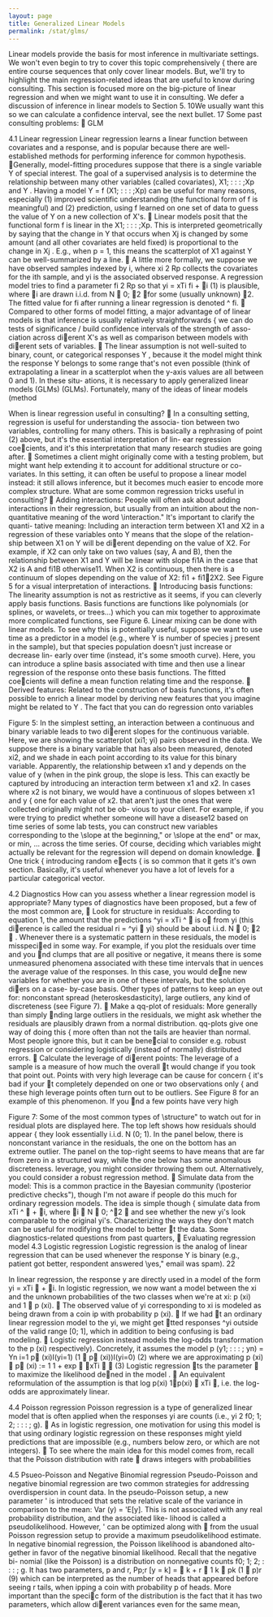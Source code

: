```yaml
---
layout: page
title: Generalized Linear Models
permalink: /stat/glms/
---
```



Linear models provide the basis for most inference in multivariate settings. We
won't even begin to try to cover this topic comprehensively { there are entire
course sequences that only cover linear models. But, we'll try to highlight the
main regression-related ideas that are useful to know during consulting.
This section is focused more on the big-picture of linear regression and when
we might want to use it in consulting. We defer a discussion of inference in
linear models to Section 5.
10We usually want this so we can calculate a confidence interval, see the next bullet.
17
Some past consulting problems:
 GLM


4.1 Linear regression
Linear regression learns a linear function between covariates and a response, and
is popular because there are well-established methods for performing inference
for common hypothesis.
 Generally, model-fitting procedures suppose that there is a single variable
Y of special interest. The goal of a supervised analysis is to determine the
relationship between many other variables (called covariates), X1; : : : ;Xp
and Y . Having a model Y = f (X1; : : : ;Xp) can be useful for many
reasons, especially (1) improved scientific understanding (the functional
form of f is meaningful) and (2) prediction, using f learned on one set of
data to guess the value of Y on a new collection of X's.
 Linear models posit that the functional form f is linear in the X1; : : : ;Xp.
This is interpreted geometrically by saying that the change in Y that
occurs when Xj is changed by some amount (and all other covariates are
held fixed) is proportional to the change in Xj . E.g., when p = 1, this
means the scatterplot of X1 against Y can be well-summarized by a line.
 A little more formally, we suppose we have observed samples indexed by
i, where xi 2 Rp collects the covariates for the ith sample, and yi is the
associated observed response. A regression model tries to find a parameter
fi 2 Rp so that
yi = xTi
fi + i (1)
is plausible, where i are drawn i.i.d. from N
􀀀
0; 2

for some (usually
unknown) 2. The fitted value for fi after running a linear regression is
denoted ^ fi.
 Compared to other forms of model fitting, a major advantage of of linear
models is that inference is usually relatively straightforwards { we can do
tests of significance / build confidence intervals of the strength of asso-
ciation across dierent X's as well as comparison between models with
dierent sets of variables.
 The linear assumption is not well-suited to binary, count, or categorical
responses Y , because it the model might think the response Y belongs to
some range that's not even possible (think of extrapolating a linear in a
scatterplot when the y-axis values are all between 0 and 1). In these situ-
ations, it is necessary to apply generalized linear models (GLMs) (GLMs).
Fortunately, many of the ideas of linear models (method


When is linear regression useful in consulting?
 In a consulting setting, regression is useful for understanding the associa-
tion between two variables, controlling for many others. This is basically
a rephrasing of point (2) above, but it's the essential interpretation of lin-
ear regression coecients, and it's this interpretation that many research
studies are going after.
 Sometimes a client might originally come with a testing problem, but
might want help extending it to account for additional structure or co-
variates. In this setting, it can often be useful to propose a linear model
instead: it still allows inference, but it becomes much easier to encode
more complex structure.
What are some common regression tricks useful in consulting?
 Adding interactions: People will often ask about adding interactions in
their regression, but usually from an intuition about the non-quantitative
meaning of the word \interaction." It's important to clarify the quanti-
tative meaning: Including an interaction term between X1 and X2 in a
regression of these variables onto Y means that the slope of the relation-
ship between X1 on Y will be dierent depending on the value of X2.
For example, if X2 can only take on two values (say, A and B), then the
relationship between X1 and Y will be linear with slope fi1A in the case
that X2 is A and fi1B otherwise11. When X2 is continuous, then there is
a continuum of slopes depending on the value of X2: fi1 + fi12X2. See
Figure 5 for a visual interpretation of interactions.
 Introducing basis functions: The linearity assumption is not as restrictive
as it seems, if you can cleverly apply basis functions. Basis functions are
functions like polynomials (or splines, or wavelets, or trees...) which you
can mix together to approximate more complicated functions, see Figure
6. Linear mixing can be done with linear models.
To see why this is potentially useful, suppose we want to use time as a
predictor in a model (e.g., where Y is number of species j present in the
sample), but that species population doesn't just increase or decrease lin-
early over time (instead, it's some smooth curve). Here, you can introduce
a spline basis associated with time and then use a linear regression of the
response onto these basis functions. The fitted coecients will define a
mean function relating time and the response.
 Derived features: Related to the construction of basis functions, it's often
possible to enrich a linear model by deriving new features that you imagine
might be related to Y . The fact that you can do regression onto variables



Figure 5: In the simplest setting, an interaction between a continuous and binary
variable leads to two dierent slopes for the continuous variable. Here, we are
showing the scatterplot (xi1; yi) pairs observed in the data. We suppose there
is a binary variable that has also been measured, denoted xi2, and we shade
in each point according to its value for this binary variable. Apparently, the
relationship between x1 and y depends on the value of y (when in the pink group,
the slope is less. This can exactly be captured by introducing an interaction
term between x1 and x2. In cases where x2 is not binary, we would have a
continuous of slopes between x1 and y { one for each value of x2.
that aren't just the ones that were collected originally might not be ob-
vious to your client. For example, if you were trying to predict whether
someone will have a disease12 based on time series of some lab tests, you
can construct new variables corresponding to the \slope at the beginning,"
or \slope at the end" or max, or min, ... across the time series. Of course,
deciding which variables might actually be relevant for the regression will
depend on domain knowledge.
 One trick { introducing random eects { is so common that it gets it's
own section. Basically, it's useful whenever you have a lot of levels for a
particular categorical vector.



4.2 Diagnostics
How can you assess whether a linear regression model is appropriate? Many
types of diagnostics have been proposed, but a few of the most common are,
 Look for structure in residuals: According to equation 1, the amount
that the predictions ^yi = xTi
^  is o from yi (this dierence is called the
residual ri = ^yi 􀀀 yi) should be about i.i.d. N
􀀀
0; 2

. Whenever there
is a systematic pattern in these residuals, the model is misspecied in
some way. For example, if you plot the residuals over time and you nd
clumps that are all positive or negative, it means there is some unmeasured
phenomena associated with these time intervals that in
uences the average
value of the responses. In this case, you would dene new variables for
whether you are in one of these intervals, but the solution diers on a case-
by-case basis. Other types of patterns to keep an eye out for: nonconstant
spread (heteroskesdasticity), large outliers, any kind of discreteness (see
Figure 7).
 Make a qq-plot of residuals: More generally than simply nding large
outliers in the residuals, we might ask whether the residuals are plausibly
drawn from a normal distribution. qq-plots give one way of doing this
{ more often than not the tails are heavier than normal. Most people
ignore this, but it can be benecial to consider e.g. robust regression or
considering logistically (instead of normally) distributed errors.
 Calculate the leverage of dierent points: The leverage of a sample is a
measure of how much the overall t would change if you took that point
out. Points with very high leverage can be cause for concern { it's bad
if your t completely depended on one or two observations only { and
these high leverage points often turn out to be outliers. See Figure 8 for
an example of this phenomenon. If you nd a few points have very high


Figure 7: Some of the most common types of \structure" to watch out for in
residual plots are displayed here. The top left shows how residuals should appear
{ they look essentially i.i.d. N (0; 1). In the panel below, there is nonconstant
variance in the residuals, the one on the bottom has an extreme outlier. The
panel on the top-right seems to have means that are far from zero in a structured
way, while the one below has some anomalous discreteness.
leverage, you might consider throwing them out. Alternatively, you could
consider a robust regression method.
 Simulate data from the model: This is a common practice in the Bayesian
community (\posterior predictive checks"), though I'm not aware if people
do this much for ordinary regression models. The idea is simple though
{ simulate data from xTi
^  + i, where i  N
􀀀
0; ^2

and see whether the
new yi's look comparable to the original yi's. Characterizing the ways
they don't match can be useful for modifying the model to better t the
data.
Some diagnostics-related questions from past quarters,
 Evaluating regression model
4.3 Logistic regression
Logistic regression is the analog of linear regression that can be used whenever
the response Y is binary (e.g., patient got better, respondent answered \yes,"
email was spam).
22


In linear regression, the response y are directly used in a model of the
form yi = xTi
 + i. In logistic regression, we now want a model between
the xi and the unknown probabilities of the two classes when we're at xi:
p (xi) and 1 􀀀 p (xi).
 The observed value of yi corresponding to xi is modeled as being drawn
from a coin 
ip with probability p (xi).
 If we had t an ordinary linear regression model to the yi, we might get
tted responses ^yi outside of the valid range [0; 1], which in addition to
being confusing is bad modeling.
 Logistic regression instead models the log-odds transformation to the p (xi)
respectively). Concretely, it assumes the model
p (y1; : : : ; yn) =
Yn
i=1
p (xi)I(yi=1) (1 􀀀 p (xi))I(yi=0) (2)
where we are approximating
p (xi)  p (xi) :=
1
1 + exp
􀀀
􀀀xTi

 (3)
Logistic regression ts the parameter  to maximize the likelihood dened
in the model .
 An equivalent reformulation of the assumption is that log p(xi)
1􀀀p(xi)  xTi
,
i.e. the log-odds are approximately linear.


4.4 Poisson regression
Poisson regression is a type of generalized linear model that is often applied
when the responses yi are counts (i.e., yi 2 f0; 1; 2; : : : ; g).
 As in logistic regression, one motivation for using this model is that using
ordinary logistic regression on these responses might yield predictions that
are impossible (e.g., numbers below zero, or which are not integers).
 To see where the main idea for this model comes from, recall that the
Poisson distribution with rate  draws integers with probabilities



4.5 Psueo-Poisson and Negative Binomial regression
Pseudo-Poisson and negative binomial regression are two common strategies for
addressing overdispersion in count data.
In the pseudo-Poisson setup, a new parameter ' is introduced that sets the
relative scale of the variance in comparison to the mean: Var (y) = 'E[y]. This
is not associated with any real probability distribution, and the associated like-
lihood is called a pseudolikelihood. However, ' can be optimized along with 
from the usual Poisson regression setup to provide a maximum pseudolikelihood
estimate.
In negative binomial regression, the Poisson likelihood is abandoned alto-
gether in favor of the negative binomial likelihood. Recall that the negative bi-
nomial (like the Poisson) is a distribution on nonnegative counts f0; 1; 2; : : : ; g.
It has two parameters, p and r,
Pp;r [y = k] =

k + r 􀀀 1
k

pk (1 􀀀 p)r (9)
which can be interpreted as the number of heads that appeared before seeing r
tails, when 
ipping a coin with probability p of heads. More important than the
specic form of the distribution is the fact that it has two parameters, which
allow dierent variances even for the same mean,